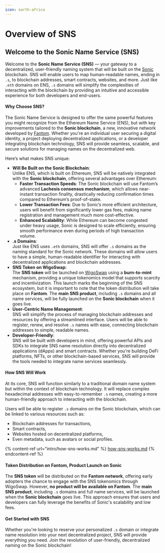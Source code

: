 ```yaml
---
icon: earth-africa
---
```


# Overview of SNS

## **Welcome to the Sonic Name Service (SNS)**

Welcome to the **Sonic Name Service (SNS)** — your gateway to a decentralized, user-friendly naming system that will be built on the [Sonic](https://soniclabs.com) blockchain. SNS will enable users to map human-readable names, ending in `.s`, to blockchain addresses, smart contracts, websites, and more. Just like `.eth` domains on ENS, `.s` domains will simplify the complexities of interacting with the blockchain by providing an intuitive and accessible experience for both developers and end-users.

#### **Why Choose SNS?**

The Sonic Name Service is designed to offer the same powerful features you might recognize from the Ethereum Name Service (ENS), but with key improvements tailored to the **Sonic blockchain**, a new, innovative network developed by [Fantom](https://fantom.foundation/). Whether you're an individual user securing a digital identity, a project deploying decentralized applications, or a developer integrating blockchain technology, SNS will provide seamless, scalable, and secure solutions for managing names on the decentralized web.

Here’s what makes SNS unique:

* **Will Be Built on the Sonic Blockchain**:\
  Unlike ENS, which is built on Ethereum, SNS will be natively integrated with the **Sonic blockchain**, offering several advantages over Ethereum:
  * **Faster Transaction Speeds**: The Sonic blockchain will use Fantom’s advanced **Lachesis consensus mechanism**, which allows near-instant transaction finality, drastically reducing confirmation times compared to Ethereum’s proof-of-stake.
  * **Lower Transaction Fees**: Due to Sonic’s more efficient architecture, users will benefit from significantly lower gas fees, making name registration and management much more cost-effective.
  * **Enhanced Scalability**: While Ethereum can become congested under heavy usage, Sonic is designed to scale efficiently, ensuring smooth performance even during periods of high transaction volume.
* **.s Domains**:\
  Just like ENS uses `.eth` domains, SNS will offer `.s` domains as the naming standard for the Sonic network. These domains will allow users to have a simple, human-readable identifier for interacting with decentralized applications and blockchain addresses.
* **SNS Token on WigoSwap**:\
  The **SNS token** will be launched on [WigoSwap](https://wigoswap.io/burn-to-mint) using a **burn-to-mint** mechanism, providing a unique tokenomics model that supports scarcity and incentivization. This launch marks the beginning of the SNS ecosystem, but it is important to note that the token distribution will take place on **Fantom**. The **main SNS product**, including `.s` domains and all name services, will be fully launched on the **Sonic blockchain** when it goes live.
* **User-Centric Name Management**:\
  SNS will simplify the process of managing blockchain addresses and resources by offering a streamlined interface. Users will be able to register, renew, and resolve `.s` names with ease, connecting blockchain addresses to simple, readable names.
* **Developer-Friendly**:\
  SNS will be built with developers in mind, offering powerful APIs and SDKs to integrate SNS name resolution directly into decentralized applications (dApps) and smart contracts. Whether you're building DeFi platforms, NFTs, or other blockchain-based services, SNS will provide the tools needed to integrate name services seamlessly.

#### **How SNS Will Work**

At its core, SNS will function similarly to a traditional domain name system but within the context of blockchain technology. It will replace complex hexadecimal addresses with easy-to-remember `.s` names, creating a more human-friendly approach to interacting with the blockchain.

Users will be able to register `.s` domains on the Sonic blockchain, which can be linked to various resources such as:

* Blockchain addresses for transactions,
* Smart contracts,
* Websites hosted on decentralized platforms,
* Even metadata, such as avatars or social profiles.

{% content-ref url="intro/how-sns-works.md" %}
[how-sns-works.md](intro/how-sns-works.md)
{% endcontent-ref %}

#### **Token Distribution on Fantom, Product Launch on Sonic**

The **SNS token** will be distributed on the **Fantom network**, offering early adopters the chance to engage with the SNS tokenomics through WigoSwap. However, **no product will be available on Fantom**. The **main SNS product**, including `.s` domains and full name services, will be launched when the **Sonic blockchain** goes live. This approach ensures that users and developers can fully leverage the benefits of Sonic's scalability and low fees.

#### **Get Started with SNS**

Whether you're looking to reserve your personalized `.s` domain or integrate name resolution into your next decentralized project, SNS will provide everything you need. Join the revolution of user-friendly, decentralized naming on the Sonic blockchain!
